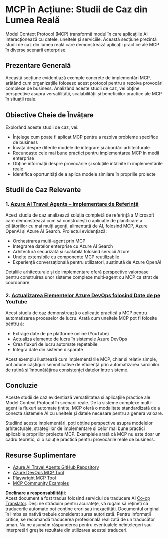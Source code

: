 <!--
CO_OP_TRANSLATOR_METADATA:
{
  "original_hash": "23899e82d806f25e5e46e89aab564dca",
  "translation_date": "2025-06-13T21:29:16+00:00",
  "source_file": "09-CaseStudy/README.md",
  "language_code": "ro"
}
-->
# MCP în Acțiune: Studii de Caz din Lumea Reală

Model Context Protocol (MCP) transformă modul în care aplicațiile AI interacționează cu datele, uneltele și serviciile. Această secțiune prezintă studii de caz din lumea reală care demonstrează aplicații practice ale MCP în diverse scenarii enterprise.

## Prezentare Generală

Această secțiune evidențiază exemple concrete de implementări MCP, arătând cum organizațiile folosesc acest protocol pentru a rezolva provocări complexe de business. Analizând aceste studii de caz, vei obține perspective asupra versatilității, scalabilității și beneficiilor practice ale MCP în situații reale.

## Obiective Cheie de Învățare

Explorând aceste studii de caz, vei:

- Înțelege cum poate fi aplicat MCP pentru a rezolva probleme specifice de business  
- Învața despre diferite modele de integrare și abordări arhitecturale  
- Recunoaște cele mai bune practici pentru implementarea MCP în medii enterprise  
- Obține informații despre provocările și soluțiile întâlnite în implementările reale  
- Identifica oportunități de a aplica modele similare în propriile proiecte  

## Studii de Caz Relevante

### 1. [Azure AI Travel Agents – Implementare de Referință](./travelagentsample.md)

Acest studiu de caz analizează soluția completă de referință a Microsoft care demonstrează cum să construiești o aplicație de planificare a călătoriilor cu mai mulți agenți, alimentată de AI, folosind MCP, Azure OpenAI și Azure AI Search. Proiectul evidențiază:

- Orchestrarea multi-agent prin MCP  
- Integrarea datelor enterprise cu Azure AI Search  
- Arhitectură securizată și scalabilă folosind servicii Azure  
- Unelte extensibile cu componente MCP reutilizabile  
- Experiență conversațională pentru utilizatori, susținută de Azure OpenAI  

Detaliile arhitecturale și de implementare oferă perspective valoroase pentru construirea unor sisteme complexe multi-agent cu MCP ca strat de coordonare.

### 2. [Actualizarea Elementelor Azure DevOps folosind Date de pe YouTube](./UpdateADOItemsFromYT.md)

Acest studiu de caz demonstrează o aplicație practică a MCP pentru automatizarea proceselor de lucru. Arată cum uneltele MCP pot fi folosite pentru a:

- Extrage date de pe platforme online (YouTube)  
- Actualiza elemente de lucru în sistemele Azure DevOps  
- Crea fluxuri de lucru automate repetabile  
- Integra date din sisteme disparate  

Acest exemplu ilustrează cum implementările MCP, chiar și relativ simple, pot aduce câștiguri semnificative de eficiență prin automatizarea sarcinilor de rutină și îmbunătățirea consistenței datelor între sisteme.

## Concluzie

Aceste studii de caz evidențiază versatilitatea și aplicațiile practice ale Model Context Protocol în scenarii reale. De la sisteme complexe multi-agent la fluxuri automate țintite, MCP oferă o modalitate standardizată de a conecta sistemele AI cu uneltele și datele necesare pentru a genera valoare.

Studiind aceste implementări, poți obține perspective asupra modelelor arhitecturale, strategiilor de implementare și celor mai bune practici aplicabile propriilor proiecte MCP. Exemplele arată că MCP nu este doar un cadru teoretic, ci o soluție practică pentru provocările reale de business.

## Resurse Suplimentare

- [Azure AI Travel Agents GitHub Repository](https://github.com/Azure-Samples/azure-ai-travel-agents)  
- [Azure DevOps MCP Tool](https://github.com/microsoft/azure-devops-mcp)  
- [Playwright MCP Tool](https://github.com/microsoft/playwright-mcp)  
- [MCP Community Examples](https://github.com/microsoft/mcp)

**Declinare a responsabilității**:  
Acest document a fost tradus folosind serviciul de traducere AI [Co-op Translator](https://github.com/Azure/co-op-translator). Deși ne străduim pentru acuratețe, vă rugăm să rețineți că traducerile automate pot conține erori sau inexactități. Documentul original în limba sa nativă trebuie considerat sursa autorizată. Pentru informații critice, se recomandă traducerea profesională realizată de un traducător uman. Nu ne asumăm răspunderea pentru eventualele neînțelegeri sau interpretări greșite rezultate din utilizarea acestei traduceri.